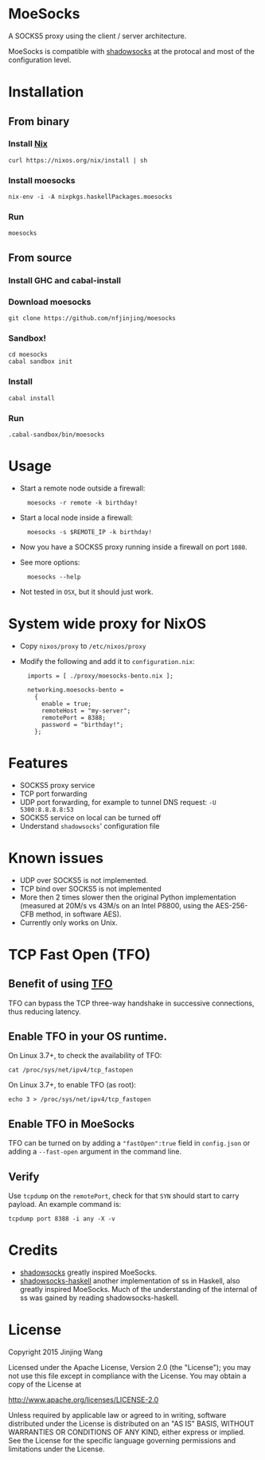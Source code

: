 MoeSocks
========

A SOCKS5 proxy using the client / server architecture.

MoeSocks is compatible with [shadowsocks] at the protocal and most of the configuration level.

Installation
============

From binary
-----------

### Install [Nix]

    curl https://nixos.org/nix/install | sh 

### Install moesocks

    nix-env -i -A nixpkgs.haskellPackages.moesocks

### Run

    moesocks 

From source
-----------

### Install GHC and cabal-install
    
### Download moesocks

    git clone https://github.com/nfjinjing/moesocks

### Sandbox!

    cd moesocks
    cabal sandbox init

### Install

    cabal install

### Run

    .cabal-sandbox/bin/moesocks


Usage
=====

* Start a remote node outside a firewall:

        moesocks -r remote -k birthday!

* Start a local node inside a firewall:

        moesocks -s $REMOTE_IP -k birthday!

* Now you have a SOCKS5 proxy running inside a firewall on port `1080`.

* See more options:

        moesocks --help

* Not tested in `OSX`, but it should just work.

System wide proxy for NixOS
===========================

* Copy `nixos/proxy` to `/etc/nixos/proxy` 
* Modify the following and add it to `configuration.nix`:

        imports = [ ./proxy/moesocks-bento.nix ];
  
        networking.moesocks-bento =
          {
            enable = true;
            remoteHost = "my-server";
            remotePort = 8388;
            password = "birthday!";
          };

Features
========

* SOCKS5 proxy service
* TCP port forwarding
* UDP port forwarding, for example to tunnel DNS request: `-U 5300:8.8.8.8:53`
* SOCKS5 service on local can be turned off
* Understand `shadowsocks`' configuration file

Known issues
============

* UDP over SOCKS5 is not implemented.
* TCP bind over SOCKS5 is not implemented
* More then 2 times slower then the original Python implementation (measured at
  20M/s vs 43M/s on an Intel P8800, using the AES-256-CFB method, in software
  AES).
* Currently only works on Unix.


TCP Fast Open (TFO)
====================

## Benefit of using [TFO]

TFO can bypass the TCP three-way handshake in successive connections, thus reducing latency.

## Enable TFO in your OS runtime.

On Linux 3.7+, to check the availability of TFO:

    cat /proc/sys/net/ipv4/tcp_fastopen

On Linux 3.7+, to enable TFO (as root):

    echo 3 > /proc/sys/net/ipv4/tcp_fastopen

## Enable TFO in MoeSocks

TFO can be turned on by adding a `"fastOpen":true` field in `config.json` or
adding a `--fast-open` argument in the command line.

## Verify

Use `tcpdump` on the `remotePort`, check for that `SYN` should start to carry
payload. An example command is:

    tcpdump port 8388 -i any -X -v


Credits
=======

* [shadowsocks] greatly inspired MoeSocks.
* [shadowsocks-haskell] another implementation of ss in Haskell, also greatly inspired
  MoeSocks. Much of the understanding of the internal of ss was gained by
  reading shadowsocks-haskell.

License
=======

Copyright 2015 Jinjing Wang

Licensed under the Apache License, Version 2.0 (the "License");
you may not use this file except in compliance with the License.
You may obtain a copy of the License at

   http://www.apache.org/licenses/LICENSE-2.0

Unless required by applicable law or agreed to in writing, software
distributed under the License is distributed on an "AS IS" BASIS,
WITHOUT WARRANTIES OR CONDITIONS OF ANY KIND, either express or implied.
See the License for the specific language governing permissions and
limitations under the License.

[shadowsocks]:https://github.com/shadowsocks/shadowsocks
[shadowsocks-haskell]:https://github.com/rnons/shadowsocks-haskell
[Nix]:https://nixos.org/nix/
[config.json]:https://raw.githubusercontent.com/nfjinjing/moesocks/master/config.json
[#10590]:https://ghc.haskell.org/trac/ghc/ticket/10590
[TFO]:https://en.wikipedia.org/wiki/TCP_Fast_Open
[ECN]:https://en.wikipedia.org/wiki/Explicit_Congestion_Notification

